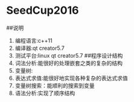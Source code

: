 # SeedCup2016
##说明
1. 编程语言:c++11  
2. 编译器:qt creator5.7
3. 测试平台:linux qt creator5.7
##程序设计结构
1. 词法分析:能很好的处理嵌套之类的复杂的结构
2. 变量树:
3. 表达式求值:能很好地实现各种复杂的表达式求值
4. 变量树搜索：能顺利的搜索到变量
5. 语法分析:实现了顺序结构

